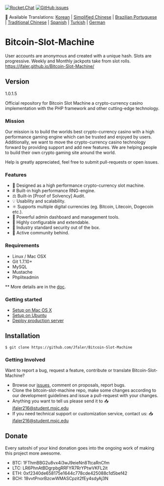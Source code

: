 [![Rocket.Chat](https://open.rocket.chat/images/join-chat.svg)](http://chat.bitlits.com/)
[![GitHub issues](https://img.shields.io/github/issues/Jfaler/Bitcoin-Slot-Machine.svg)](https://github.com/Jfaler/Bitcoin-Slot-Machine/issues)

:memo: Available Translations: [Korean](https://github.com/Jfaler/bitcoin-slot-machine/tree/master/docs-translations/ko-KR/project/README.md) | [Simplified Chinese](https://github.com/Jfaler/bitcoin-slot-machine/tree/master/docs-translations/zh-CN/project/README.md) | [Brazilian Portuguese](https://github.com/Jfaler/bitcoin-slot-machine/tree/master/docs-translations/pt-BR/project/README.md) | [Traditional Chinese](https://github.com/Jfaler/bitcoin-slot-machine/tree/master/docs-translations/zh-TW/project/README.md) | [Spanish](https://github.com/Jfaler/bitcoin-slot-machine/tree/master/docs-translations/es/project/README.md) | [Turkish](https://github.com/Jfaler/bitcoin-slot-machine/tree/master/docs-translations/tr-TR/project/README.md) | [German](https://github.com/Jfaler/bitcoin-slot-machine/tree/master/docs-translations/de-DE/project/README.md)

# Bitcoin-Slot-Machine
User accounts are anonymous and created with a unique hash.  Slots are progressive. Weekly and Monthly jackpots take from slot rolls.
https://jfaler.github.io/Bitcoin-Slot-Machine/

## Version 
1.0.1.5

Official repository for Bitcoin Slot Machine a crypto-currency casino implementation with the PHP framework and other cutting-edge technology.


### Mission

Our mission is to build the worlds best crypto-currency casino with a high performance gaming engine which can be trusted and enjoyed by users. Additionally, we want to move the crypto-currency casino technology forward by providing support and add new features. We are helping people to build their own crypto gaming site around the world.

Help is greatly appreciated, feel free to submit pull-requests or open issues.

### Features

* 🎰 Designed as a high performance crypto-currency slot machine.
* #️ Built-in high performance RNG-engine.
* ⚖️ Built-in [Proof of Solvency] Audit.
* 💡 Usability and scalability.
* ⚛️ Supports multiple digital currencies (eg. Bitcoin, Litecoin, Dogecoin etc.).
* 📖 Powerful admin dashboard and management tools.
* 🔧 Highly configurable and extendable.
* 🔐 Industry standard security out of the box.
* 💬 Active community behind.

### Requirements

* Linux / Mac OSX
* Git 1.7.10+
* MySQL
* Mustache
* Phpliteadmin

** More details are in the [doc](doc).

### Getting started

* [Setup on Mac OS X](doc/setup-local-osx.md)
* [Setup on Ubuntu](doc/setup-local-ubuntu.md)
* [Deploy production server](doc/deploy-production-server.md)

## Installation
`
$ git clone https://github.com/Jfaler/Bitcoin-Slot-Machine
`

### Getting Involved

Want to report a bug, request a feature, contribute or translate Bitcoin-Slot-Machine?

* Browse our [issues](https://github.com/Jfaler/bitcoin-slot-machine/issues), comment on proposals, report bugs.
* Clone the bitcoin-slot-machine repo, make some changes according to our development guidelines and issue a pull-request with your changes.
* Anything you want to tell us please send it to 📥 [jfaler216@student.msjc.edu](mailto:jfaler216@student.msjc.edu)
* If you need technical support or customization service, contact us: 📥 [jfaler216@student.msjc.edu](mailto:jfaler216@student.msjc.edu)

## Donate
Every satoshi of your kind donation goes into the ongoing work of making this project more awesome.

* BTC: 1FThmBBG2u8vx4i3wJ9eieNn8TtcaRnCfm
* LTC: LR6PhnAtBDgrpbgRRFYR7RrYPtwVKFL2it
* ETH: 0xf2340de658175e1644c778cde425088c1d5bef42
* BCH: 18vvtPnorBzcwWMASCpzit2fEy4sdyAj3N

